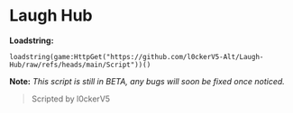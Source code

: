 # Laugh Hub
**Loadstring:**
```
loadstring(game:HttpGet("https://github.com/l0ckerV5-Alt/Laugh-Hub/raw/refs/heads/main/Script"))()
```

**Note:**
*This script is still in BETA, any bugs will soon be fixed once noticed.*

> Scripted by l0ckerV5
